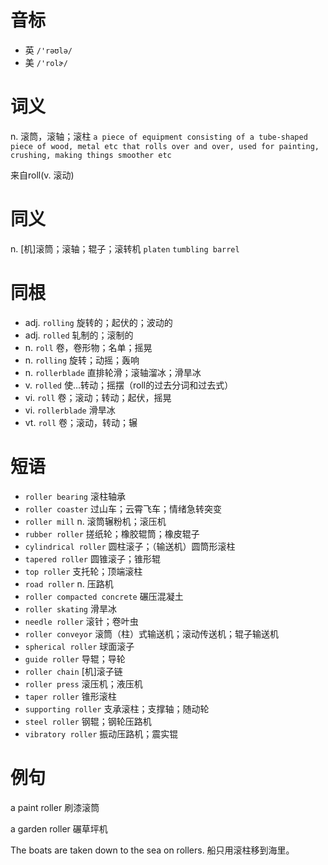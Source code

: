 # 音标

- 英 `/'rəʊlə/`
- 美 `/'rolɚ/`

# 词义

n. 滚筒，滚轴；滚柱
`a piece of equipment consisting of a tube-shaped piece of wood, metal etc that rolls over and over, used for painting, crushing, making things smoother etc`



来自roll(v. 滚动)

# 同义

n. [机]滚筒；滚轴；辊子；滚转机
`platen` `tumbling barrel`

# 同根

- adj. `rolling` 旋转的；起伏的；波动的
- adj. `rolled` 轧制的；滚制的
- n. `roll` 卷，卷形物；名单；摇晃
- n. `rolling` 旋转；动摇；轰响
- n. `rollerblade` 直排轮滑；滚轴溜冰；滑旱冰
- v. `rolled` 使…转动；摇摆（roll的过去分词和过去式）
- vi. `roll` 卷；滚动；转动；起伏，摇晃
- vi. `rollerblade` 滑旱冰
- vt. `roll` 卷；滚动，转动；辗

# 短语

- `roller bearing` 滚柱轴承
- `roller coaster` 过山车；云霄飞车；情绪急转突变
- `roller mill` n. 滚筒辗粉机；滚压机
- `rubber roller` 搓纸轮；橡胶辊筒；橡皮辊子
- `cylindrical roller` 圆柱滚子；（输送机）圆筒形滚柱
- `tapered roller` 圆锥滚子；锥形辊
- `top roller` 支托轮；顶端滚柱
- `road roller` n. 压路机
- `roller compacted concrete` 碾压混凝土
- `roller skating` 滑旱冰
- `needle roller` 滚针；卷叶虫
- `roller conveyor` 滚筒（柱）式输送机；滚动传送机；辊子输送机
- `spherical roller` 球面滚子
- `guide roller` 导辊；导轮
- `roller chain` [机]滚子链
- `roller press` 滚压机；液压机
- `taper roller` 锥形滚柱
- `supporting roller` 支承滚柱；支撑轴；随动轮
- `steel roller` 钢辊；钢轮压路机
- `vibratory roller` 振动压路机；震实锟

# 例句

a paint roller
刷漆滚筒

a garden roller
碾草坪机

The boats are taken down to the sea on rollers.
船只用滚柱移到海里。


